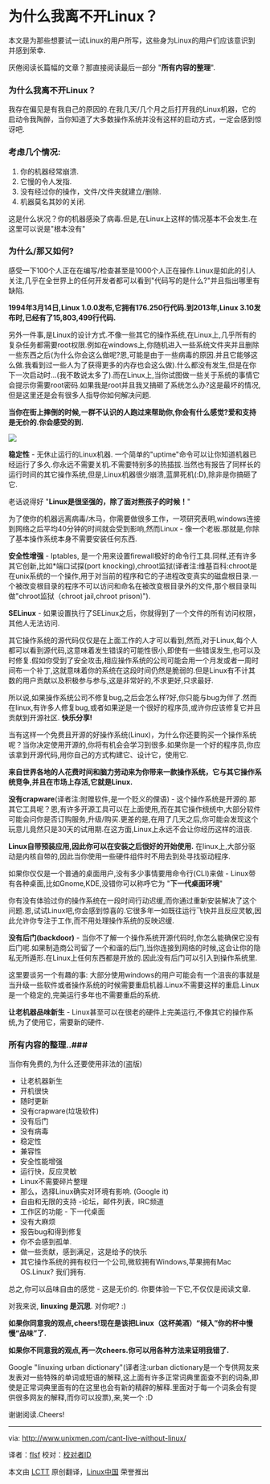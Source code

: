 为什么我离不开Linux？
================================================================================
本文是为那些想要试一试Linux的用户所写，这些身为Linux的用户们应该意识到并感到荣幸.

厌倦阅读长篇幅的文章？那直接阅读最后一部分 "**所有内容的整理**".

### 为什么我离不开Linux？ ###

我存在偏见是有我自己的原因的.在我几天/几个月之后打开我的Linux机器，它的启动令我陶醉，当你知道了大多数操作系统并没有这样的启动方式，一定会感到惊讶吧.

### 考虑几个情况: ###

1. 你的机器经常崩溃.
1. 它慢的令人发指.
1. 没有经过你的操作，文件/文件夹就建立/删除.
1. 机器莫名其妙的关闭.

这是什么状况？你的机器感染了病毒.但是,在Linux上这样的情况基本不会发生.在这里可以说是"根本没有" 

### 为什么/那又如何? ###

感受一下100个人正在在编写/检查甚至是1000个人正在操作.Linux是如此的引人关注,几乎在全世界上的任何开发者都可以看到"代码写的是什么?"并且指出哪里有缺陷.

**1994年3月14日,Linux 1.0.0发布,它拥有176.250行代码.到2013年,Linux 3.10发布时,已经有了15,803,499行代码.**
 
另外一件事,是Linux的设计方式.不像一些其它的操作系统,在Linux上,几乎所有的复杂任务都需要root权限.例如在windows上,你随机进入一些系统文件夹并且删除一些东西之后(为什么你会这么做呢?恩,可能是由于一些病毒的原因.并且它能够这么做.我看到过一些人为了获得更多的内存也会这么做).什么都没有发生,但是在你下一次启动时...(我不敢说太多了).而在Linux上,当你试图做一些关于系统的事情它会提示你需要root密码.如果我是root并且我又搞砸了系统怎么办?这是最坏的情况,但是这里还是会有很多人指导你如何解决问题.

**当你在街上摔倒的时候,一群不认识的人跑过来帮助你,你会有什么感觉?爱和支持是无价的.你会感受的到.**

![](http://180016988.r.cdn77.net/wp-content/uploads/2013/10/linux.png)

**稳定性** - 无休止运行的Linux机器. 一个简单的"uptime"命令可以让你知道机器已经运行了多久.你永远不需要关机.不需要特别多的热插拔.当然也有报告了同样长的运行时间的其它操作系统,但是,Linux机器很少崩溃,蓝屏死机(:D),除非是你搞砸了它.

老话说得好 "**Linux是很坚强的，除了面对熊孩子的时候！**"

为了使你的机器远离病毒/木马，你需要做很多工作，一项研究表明,windows连接到网络之后平均40分钟的时间就会受到影响,然而Linux - 像一个老板.那就是,你除了基本操作系统本身不需要安装任何东西.

**安全性增强** - Iptables, 是一个用来设置firewall极好的命令行工具.同样,还有许多其它创新,比如*端口试探(port knocking),chroot监狱(译者注:维基百科:chroot是在unix系统的一个操作,用于对当前的程序和它的子进程改变真实的磁盘根目录.一个被改变根目录的程序不可以访问和命名在被改变根目录外的文件,那个根目录叫做"chroot监狱（chroot jail,chroot prison)").

**SELinux** - 如果设置执行了SELinux之后，你就得到了一个文件的所有访问权限，其他人无法访问.

其它操作系统的源代码仅仅是在上面工作的人才可以看到,然而,对于Linux,每个人都可以看到源代码,这意味着发生错误的可能性很小,即使有一些错误发生,也可以及时修复.假如你受到了安全攻击,相应操作系统的公司可能会用一个月发或者一周时间布一个补丁,这就意味着你的系统在这段时间仍然是脆弱的.但是Linux有不计其数的用户贡献以及积极参与参与,这是非常好的,不求更好,只求最好.

所以说,如果操作系统公司不修复bug,之后会怎么样?好,你只能与bug为伴了.然而在linux,有许多人修复bug,或者如果逆是一个很好的程序员,或许你应该修复它并且贡献到开源社区. **快乐分享!**

当有这样一个免费且开源的好操作系统(Linux)，为什么你还要购买一个操作系统呢？当你决定使用开源的,你将有机会会学习到很多.如果你是一个好的程序员,你应该拿到开源代码,用你自己的方式构建它、设计它，使用它.

**来自世界各地的人花费时间和脑力劳动来为你带来一款操作系统，它与其它操作系统竞争,并且在市场上存活,它就是Linux.**

**没有crapware**(译者注:附赠软件,是一个贬义的俚语) - 这个操作系统是开源的.那其它工具呢？恩,有许多开源工具可以在上面使用,而在其它操作统统中,大部分软件可能会问你是否订购服务,升级/购买.更差的是,在用了几天之后,你可能会发现这个玩意儿竟然只是30天的试用期.在这方面,Linux上永远不会让你经历这样的沮丧.

**Linux自带预装应用,因此你可以在安装之后很好的开始使用.**
在linux上,大部分驱动是内核自带的,因此当你使用一些硬件组件时不用去到处寻找驱动程序.

如果你仅仅是一个普通的桌面用户,没有多少事情要用命令行(CLI)来做 - Linux带有各种桌面,比如Gnome,KDE,没错你可以称呼它为 "**下一代桌面环境**"

你有没有体验过你的操作系统在一段时间行动迟缓,而你通过重新安装解决了这个问题.恩,试试Linux吧,你会感到惊喜的.它很多年一如既往运行飞快并且反应灵敏,因此允许你专注于工作,而不用处理操作系统的反映迟缓.


**没有后门(backdoor)** - 当你不了解一个操作系统开源代码时,你怎么能确保它没有后门呢.如果制造商公司留了一个和谐的后门,当你连接到网络的时候,这会让你的隐私无所遁形.在Linux上任何东西都是开放的.因此没有后门可以引入到操作系统里.

这里要谈另一个有趣的事: 大部分使用windows的用户可能会有一个沮丧的事就是当升级一些软件或者操作系统的时候需要重启机器.Linux不需要这样的重启.Linux是一个稳定的,完美运行多年也不需要重启的系统.

**让老机器品味新生** - Linux甚至可以在很老的硬件上完美运行,不像其它的操作系统,为了使用它，需要新的硬件.

### 所有内容的整理..###
当你有免费的,为什么还要使用非法的(盗版)

- 让老机器新生 
- 开机很快
- 随时更新
- 没有crapware(垃圾软件)
- 没有后门
- 没有病毒
- 稳定性
- 兼容性
- 安全性能增强
- 运行快，反应灵敏
- Linux不需要碎片整理
- 那么，选择Linux确实对环境有影响. (Google it)
- 自由和无限的支持 -论坛，邮件列表，IRC频道
- 工作区的功能 - 下一代桌面
- 没有大麻烦
- 报告bug和得到修复
- 你不会感到孤单.
- 做一些贡献，感到满足，这是给予的快乐
- 其它操作系统的拥有权归一个公司,微软拥有Windows,苹果拥有Mac OS.Linux? 我们拥有.

总之,你可以品味自由的感觉 - 这是无价的. 你要体验一下它,不仅仅是阅读文章.

对我来说, **linuxing 是沉思**. 对你呢? :)

**如果你同意我的观点,cheers!现在是该把Linux（这杯美酒）“倾入”你的杯中慢慢“品味”了.**

**如果你不同意我的观点,再一次cheers.你可以用各种方法来证明我错了.**

Google "linuxing urban dictionary"(译者注:urban dictionary是一个专供网友来发表对一些特殊的单词或短语的解释,这上面有许多正常词典里面查不到的词条,即使是正常词典里面有的在这里也会有新的精辟的解释.里面对于每一个词条会有提供很多网友的解释,而你可以投票),来,笑一个 :D

谢谢阅读.Cheers!

--------------------------------------------------------------------------------

via: http://www.unixmen.com/cant-live-without-linux/

译者：[flsf](https://github.com/flsf) 校对：[校对者ID](https://github.com/校对者ID)

本文由 [LCTT](https://github.com/LCTT/TranslateProject) 原创翻译，[Linux中国](http://linux.cn/) 荣誉推出
